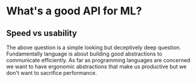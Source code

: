 # What's a good API for ML?

## Speed vs usability

The above question is a simple looking but deceptively deep question. Fundamentally language is about building good abstractions to communicate efficiently. As far as programming languages are concerned we want to have ergonomic abstractions that make us productive but we don't want to sacrifice performance.